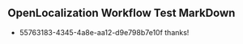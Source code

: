 ## OpenLocalization Workflow Test MarkDown
* 55763183-4345-4a8e-aa12-d9e798b7e10f thanks!

<!--HONumber=Sep16_HO1-->


